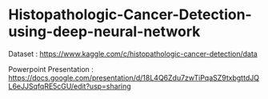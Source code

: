 # Histopathologic-Cancer-Detection-using-deep-neural-network

Dataset : https://www.kaggle.com/c/histopathologic-cancer-detection/data

Powerpoint Presentation : https://docs.google.com/presentation/d/18L4Q6Zdu7zwTiPqaSZ9txbgttdJQL6eJJSqfqRE5cGU/edit?usp=sharing
